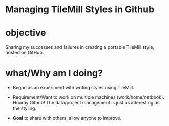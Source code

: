 Managing TileMill Styles in Github
==================================

# objective

Sharing my successes and failures in creating a portable TileMill
style, hosted on GitHub.

# what/Why am I doing?

* Began as an experiment with writing styles using TileMill.

* Requirement/Want to work on multiple machines (work/home/netbook).
  Hooray Github! The data/project management is just as interesting
  as the styling.

* **Goal** to share with others, allow anyone to improve.
